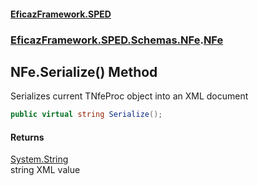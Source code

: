 #### [EficazFramework.SPED](EficazFrameworkSPED.md 'EficazFramework SPED')
### [EficazFramework.SPED.Schemas.NFe](EficazFramework.SPED.Schemas.NFe.md 'EficazFramework.SPED.Schemas.NFe').[NFe](EficazFramework.SPED.Schemas.NFe/NFe.md 'EficazFramework.SPED.Schemas.NFe.NFe')

## NFe.Serialize() Method

Serializes current TNfeProc object into an XML document

```csharp
public virtual string Serialize();
```

#### Returns
[System.String](https://docs.microsoft.com/en-us/dotnet/api/System.String 'System.String')  
string XML value